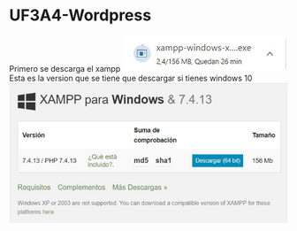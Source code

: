 # UF3A4-Wordpress
Primero se descarga el xampp
![Aquí la descripción de la imagen por si no carga](https://github.com/arnaualbert/UF3A4-Wordpress/blob/main/xampp.jpg)
Esta es la version que se tiene que descargar si tienes windows 10
![Aquí la descripción de la imagen por si no carga](https://github.com/arnaualbert/UF3A4-Wordpress/blob/main/xampp%202.jpg)
